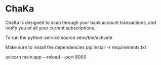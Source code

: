 # ChaKa
ChaKa is designed to scan through your bank account transactions, and notify you of all your current subscriptions. 


To run the python-service
source venv/bin/activate

Make sure to install the dependencies 
pip install -r requirements.txt

uvicorn main:app --reload --port 8000

